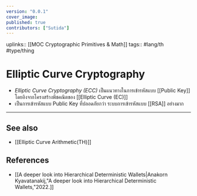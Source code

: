 ```yaml
---
version: "0.0.1"
cover_image:
published: true
contributors: ["Sutida"]
---
```

uplinks:: [[MOC Cryptographic Primitives & Math]]
tags:: #lang/th #type/thing

# Elliptic Curve Cryptography
- *Elliptic Curve Cryptography (ECC)* เป็นแนวทางในการเข้ารหัสแบบ [[Public Key]] โดยอิงจากโครงสร้างพีชคณิตของ [[Elliptic Curve (EC)]] 
- เป็นการเข้ารหัสแบบ Public Key ที่ปลอดภัยกว่า ระบบการเข้ารหัสแบบ [[RSA]] อย่างมาก
---
## See also
- [[Elliptic Curve Arithmetic(TH)]]

## References
- [[A deeper look into Hierarchical Deterministic Wallets|Anakorn Kyavatanakij,"A deeper look into Hierarchical Deterministic Wallets,"2022.]]